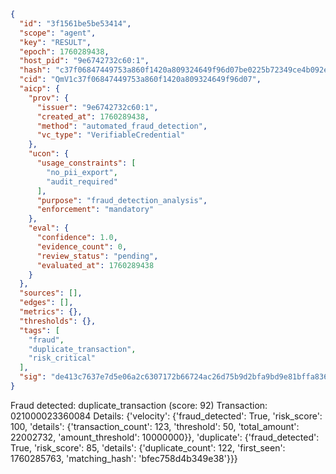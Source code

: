 ```json
{
  "id": "3f1561be5be53414",
  "scope": "agent",
  "key": "RESULT",
  "epoch": 1760289438,
  "host_pid": "9e6742732c60:1",
  "hash": "c37f06847449753a860f1420a809324649f96d07be0225b72349ce4b092e8856",
  "cid": "QmV1c37f06847449753a860f1420a809324649f96d07",
  "aicp": {
    "prov": {
      "issuer": "9e6742732c60:1",
      "created_at": 1760289438,
      "method": "automated_fraud_detection",
      "vc_type": "VerifiableCredential"
    },
    "ucon": {
      "usage_constraints": [
        "no_pii_export",
        "audit_required"
      ],
      "purpose": "fraud_detection_analysis",
      "enforcement": "mandatory"
    },
    "eval": {
      "confidence": 1.0,
      "evidence_count": 0,
      "review_status": "pending",
      "evaluated_at": 1760289438
    }
  },
  "sources": [],
  "edges": [],
  "metrics": {},
  "thresholds": {},
  "tags": [
    "fraud",
    "duplicate_transaction",
    "risk_critical"
  ],
  "sig": "de413c7637e7d5e06a2c6307172b66724ac26d75b9d2bfa9bd9e81bffa83630a"
}
```

Fraud detected: duplicate_transaction (score: 92)
Transaction: 021000023360084
Details: {'velocity': {'fraud_detected': True, 'risk_score': 100, 'details': {'transaction_count': 123, 'threshold': 50, 'total_amount': 22002732, 'amount_threshold': 10000000}}, 'duplicate': {'fraud_detected': True, 'risk_score': 85, 'details': {'duplicate_count': 122, 'first_seen': 1760285763, 'matching_hash': 'bfec758d4b349e38'}}}